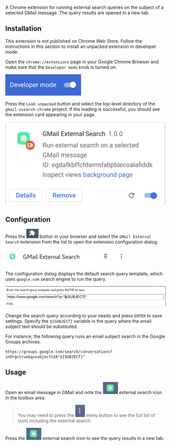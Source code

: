 A Chrome extension for running external search queries on the subject of a selected GMail message.
The query results are opened in a new tab.

## Installation

This extension is not published on Chrome Web Store. Follow the instructions in this section to install an unpacked extension in developer mode.

Open the `chrome://extensions` page in your Google Chrome Browser and make sure that the `Developer mode` knob is turned on.

![Developer Mode](docs/dev_mode_knob.png)

Press the `Load unpacked` button and select the top-level directory of the `gmail-xsearch-chrome` project. If the loading is successful, you should see the extension card appearing in your page.

![Extension Card](docs/extension_card.png)

## Configuration

Press the ![Extensions Button](docs/extensions_button.png) button in your browser and select the `GMail External Search` extension from the list to open the extension configuration dialog.

![GMail External Search](docs/gmail_external_search.png)

The configuration dialog displays the default search query template, which uses `google.com` search engine to run the query.

![Configuration Dialog](docs/config_dialog.png)

Change the search query according to your needs and press `ENTER` to save settings. Specify the `${SUBJECT}` variable in the query where the email subject text should be substituted. 

For instance, the following query runs an email subject search in the Google Groups archives.
```
https://groups.google.com/search/conversations?inOrg=true&q=subject%3A"${SUBJECT}"
```

## Usage

Open an email message in GMail and note the ![Search Icon](docs/search_icon.png) external search icon in the toolbox area.
> You may need to press the ![Dots Icon](docs/dots_icon.png) menu button to see the full list of tools including the external search.

Press the ![Search Icon](docs/search_icon.png) external search icon to see the query results in a new tab.
